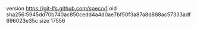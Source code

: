 version https://git-lfs.github.com/spec/v1
oid sha256:5945dd70b740ac850cedd4a4d0ae7bf50f3a87a8d888ac57333adf696023e35c
size 17556
